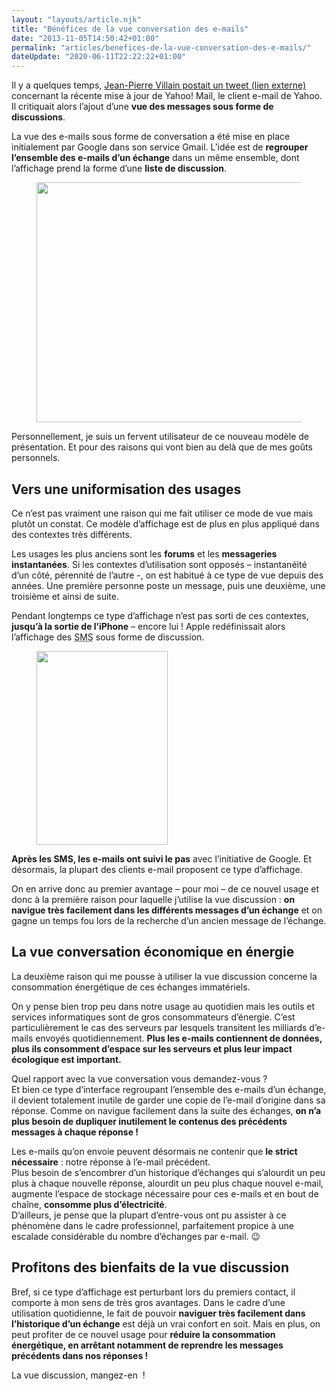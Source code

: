 ```yaml
---
layout: "layouts/article.njk"
title: "Bénéfices de la vue conversation des e-mails"
date: "2013-11-05T14:50:42+01:00"
permalink: "articles/benefices-de-la-vue-conversation-des-e-mails/"
dateUpdate: "2020-06-11T22:22:22+01:00"
---
```


<p>Il y a quelques temps, <a href="https://twitter.com/villainjp/statuses/395890714661249024" rel="external">Jean-Pierre Villain postait un <span lang="en">tweet</span> <span class="screen-reader-text">(lien externe)</span></a> concernant la récente mise à jour de Yahoo! Mail, le client e-mail de Yahoo. Il critiquait alors l’ajout d’une <strong>vue des messages sous forme de discussions</strong>.</p>
<p>La vue des e-mails sous forme de conversation a été mise en place initialement par Google dans son service Gmail. L’idée est de <strong>regrouper l’ensemble des e-mails d’un échange</strong> dans un même ensemble, dont l’affichage prend la forme d’une <strong>liste de discussion</strong>.</p>
<figure>
<img src="{{ site.path.images }}/{{ permalink }}conversation-email.png" width="571" height="384" alt="" loading="lazy" />
</figure>
<p>Personnellement, je suis un fervent utilisateur de ce nouveau modèle de présentation. Et pour des raisons qui vont bien au delà que de mes goûts personnels.</p>
<h2 class="h3-like">Vers une uniformisation des usages</h2>
<p>Ce n’est pas vraiment une raison qui me fait utiliser ce mode de vue mais plutôt un constat. Ce modèle d’affichage est de plus en plus appliqué dans des contextes très différents.</p>
<p>Les usages les plus anciens sont les <strong>forums</strong> et les <strong>messageries instantanées</strong>. Si les contextes d’utilisation sont opposés – instantanéité d’un côté, pérennité de l’autre -, on est habitué à ce type de vue depuis des années. Une première personne poste un message, puis une deuxième, une troisième et ainsi de suite.</p>
<p>Pendant longtemps ce type d’affichage n’est pas sorti de ces contextes, <strong>jusqu’à la sortie de l’iPhone</strong> – encore lui&nbsp;! Apple redéfinissait alors l’affichage des <abbr lang="en" title="Short Message Service">SMS</abbr> sous forme de discussion.</p>
<figure>
<img src="{{ site.path.images }}/{{ permalink }}iphone-sms-discussion.png" width="210" height="310" alt="" loading="lazy" />
</figure>
<p><strong>Après les SMS, les e-mails ont suivi le pas</strong> avec l’initiative de Google. Et désormais, la plupart des clients e-mail proposent ce type d’affichage.</p>
<p>On en arrive donc au premier avantage – pour moi – de ce nouvel usage et donc à la première raison pour laquelle j’utilise la vue discussion&nbsp;: <strong>on navigue très facilement dans les différents messages d’un échange</strong> et on gagne un temps fou lors de la recherche d’un ancien message de l’échange.</p>
<h2 class="h3-like">La vue conversation économique en énergie</h2>
<p>La deuxième raison qui me pousse à utiliser la vue discussion concerne la consommation énergétique de ces échanges immatériels.</p>
<p>On y pense bien trop peu dans notre usage au quotidien mais les outils et services informatiques sont de gros consommateurs d’énergie. C’est particulièrement le cas des serveurs par lesquels transitent les milliards d’e-mails envoyés quotidiennement. <strong>Plus les e-mails contiennent de données, plus ils consomment d’espace sur les serveurs et plus leur impact écologique est important.</strong></p>
<p>Quel rapport avec la vue conversation vous demandez-vous&nbsp;?<br />
Et bien ce type d’interface regroupant l’ensemble des e-mails d’un échange, il devient totalement inutile de garder une copie de l’e-mail d’origine dans sa réponse. Comme on navigue facilement dans la suite des échanges, <strong>on n’a plus besoin de dupliquer inutilement le contenus des précédents messages à chaque réponse&nbsp;!</strong></p>
<p>Les e-mails qu’on envoie peuvent désormais ne contenir que <strong>le strict nécessaire</strong>&nbsp;: notre réponse à l’e-mail précédent.<br />
Plus besoin de s’encombrer d’un historique d’échanges qui s’alourdit un peu plus à chaque nouvelle réponse, alourdit un peu plus chaque nouvel e-mail, augmente l’espace de stockage nécessaire pour ces e-mails et en bout de chaîne, <strong>consomme plus d’électricité</strong>.<br />
<span class="note">D’ailleurs, je pense que la plupart d’entre-vous ont pu assister à ce phénomène dans le cadre professionnel, parfaitement propice à une escalade considérable du nombre d’échanges par e-mail.</span> <span role="img" aria-label="Clin d'œil">😉</span></p>
<h2 class="h3-like">Profitons des bienfaits de la vue discussion</h2>
<p>Bref, si ce type d’affichage est perturbant lors du premiers contact, il comporte à mon sens de très gros avantages. Dans le cadre d’une utilisation quotidienne, le fait de pouvoir <strong>naviguer très facilement dans l’historique d’un échange</strong> est déjà un vrai confort en soit. Mais en plus, on peut profiter de ce nouvel usage pour <strong>réduire la consommation énergétique, en arrêtant notamment de reprendre les messages précédents dans nos réponses&nbsp;!</strong></p>
<p>La vue discussion, mangez-en &nbsp;!</p>
